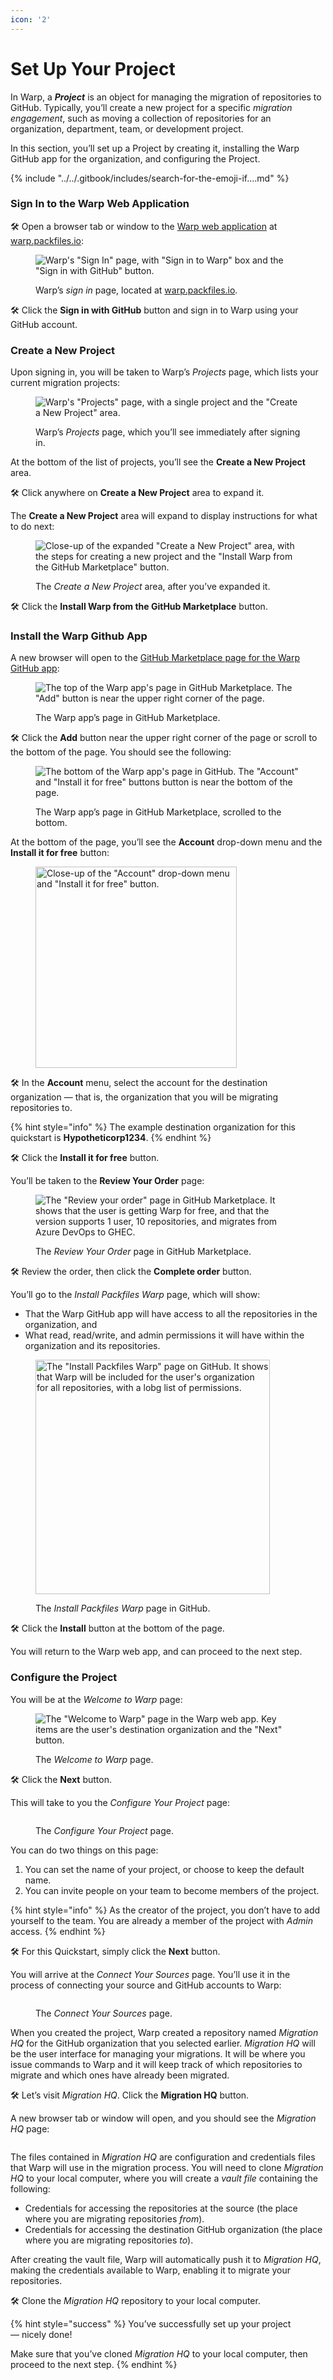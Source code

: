 ```yaml
---
icon: '2'
---
```


# Set Up Your Project

In Warp, a _**Project**_ is an object for managing the migration of repositories to GitHub. Typically, you’ll create a new project for a specific _migration engagement_, such as moving a collection of repositories for an organization, department, team, or development project.

In this section, you’ll set up a Project by creating it, installing the Warp GitHub app for the organization, and configuring the Project.

{% include "../../.gitbook/includes/search-for-the-emoji-if....md" %}

### Sign In to the Warp Web Application

🛠️ Open a browser tab or window to the [Warp web application](https://warp.packfiles.io) at [warp.packfiles.io](https://warp.packfiles.io):

<figure><img src="../../.gitbook/assets/image (73).png" alt="Warp&#x27;s &#x22;Sign In&#x22; page, with &#x22;Sign in to Warp&#x22; box and the &#x22;Sign in with GitHub&#x22; button."><figcaption><p>Warp’s <em>sign in</em> page, located at <a href="https://warp.packfiles.io/">warp.packfiles.io</a>.</p></figcaption></figure>

🛠️ Click the **Sign in with GitHub** button and sign in to Warp using your GitHub account.

### Create a New Project

Upon signing in, you will be taken to Warp’s _Projects_ page, which lists your current migration projects:

<figure><img src="../../.gitbook/assets/projects page 1.png" alt="Warp&#x27;s &#x22;Projects&#x22; page, with a single project and the &#x22;Create a New Project&#x22; area."><figcaption><p>Warp’s <em>Projects</em> page, which you’ll see immediately after signing in.</p></figcaption></figure>

At the bottom of the list of projects, you’ll see the **Create a New Project** area.

🛠️ Click anywhere on **Create a New Project** area to expand it.

The **Create a New Project** area will expand to display instructions for what to do next:

<figure><img src="../../.gitbook/assets/image (74).png" alt="Close-up of the expanded &#x22;Create a New Project&#x22; area, with the steps for creating a new project and the &#x22;Install Warp from the GitHub Marketplace&#x22; button."><figcaption><p>The <em>Create a New Project</em> area, after you’ve expanded it.</p></figcaption></figure>

🛠️ Click the **Install Warp from the GitHub Marketplace** button.

### Install the Warp Github App

A new browser will open to the [GitHub Marketplace page for the Warp GitHub app](https://github.com/marketplace/packfiles-warp):

<figure><img src="../../.gitbook/assets/image.png" alt="The top of the Warp app&#x27;s page in GitHub Marketplace. The &#x22;Add&#x22; button is near the upper right corner of the page."><figcaption><p>The Warp app’s page in GitHub Marketplace.</p></figcaption></figure>

🛠️ Click the **Add** button near the upper right corner of the page or scroll to the bottom of the page. You should see the following:

<figure><img src="../../.gitbook/assets/image (1).png" alt="The bottom of the Warp app&#x27;s page in GitHub. The &#x22;Account&#x22; and &#x22;Install it for free&#x22; buttons button is near the bottom of the page."><figcaption><p>The Warp app’s page in GitHub Marketplace, scrolled to the bottom.</p></figcaption></figure>

At the bottom of the page, you’ll see the **Account** drop-down menu and the **Install it for free** button:

<figure><img src="../../.gitbook/assets/image (8).png" alt="Close-up of the &#x22;Account&#x22; drop-down menu and &#x22;Install it for free&#x22; button." width="322"><figcaption></figcaption></figure>

🛠️ In the **Account** menu, select the account for the destination organization — that is, the organization that you will be migrating repositories to.

{% hint style="info" %}
The example destination organization for this quickstart is **Hypotheticorp1234**.
{% endhint %}

🛠️ Click the **Install it for free** button.

You’ll be taken to the **Review Your Order** page:

<figure><img src="../../.gitbook/assets/image (9).png" alt="The &#x22;Review your order&#x22; page in GitHub Marketplace. It shows that the user is getting Warp for free, and that the version supports 1 user, 10 repositories, and migrates from Azure DevOps to GHEC."><figcaption><p>The <em>Review Your Order</em> page in GitHub Marketplace.</p></figcaption></figure>

🛠️ Review the order, then click the **Complete order** button.

You’ll go to the _Install Packfiles Warp_ page, which will show:

* That the Warp GitHub app will have access to all the repositories in the organization, and
* What read, read/write, and admin permissions it will have within the organization and its repositories.

<figure><img src="../../.gitbook/assets/image (10).png" alt="The &#x22;Install Packfiles Warp&#x22; page on GitHub. It shows that Warp will be included for the user&#x27;s organization for all repositories, with a lobg list of permissions." width="375"><figcaption><p>The <em>Install Packfiles Warp</em> page in GitHub.</p></figcaption></figure>

🛠️ Click the **Install** button at the bottom of the page.&#x20;

You will return to the Warp web app, and can proceed to the next step.

### Configure the Project

You will be at the _Welcome to Warp_ page:

<figure><img src="../../.gitbook/assets/image (11).png" alt="The &#x22;Welcome to Warp&#x22; page in the Warp web app. Key items are the user&#x27;s destination organization and the &#x22;Next&#x22; button."><figcaption><p>The <em>Welcome to Warp</em> page.</p></figcaption></figure>

🛠️ Click the **Next** button.

This will take to you the _Configure Your Project_ page:

<figure><img src="../../.gitbook/assets/image (12).png" alt=""><figcaption><p>The <em>Configure Your Project</em> page.</p></figcaption></figure>

You can do two things on this page:

1. You can set the name of your project, or choose to keep the default name.
2. You can invite people on your team to become members of the project.

{% hint style="info" %}
As the creator of the project, you don’t have to add yourself to the team. You are already a member of the project with _Admin_ access.
{% endhint %}

🛠️ For this Quickstart, simply click the **Next** button.

You will arrive at the _Connect Your Sources_ page. You’ll use it in the process of connecting your source and GitHub accounts to Warp:

<figure><img src="../../.gitbook/assets/image (13).png" alt=""><figcaption><p>The <em>Connect Your Sources</em> page.</p></figcaption></figure>

When you created the project, Warp created a repository named _Migration HQ_ for the GitHub organization that you selected earlier. _Migration HQ_ will be the user interface for managing your migrations. It will be where you issue commands to Warp and it will keep track of which repositories to migrate and which ones have already been migrated.

🛠️ Let’s visit _Migration HQ_. Click the **Migration HQ** button.

A new browser tab or window will open, and you should see the _Migration HQ_ page:

<figure><img src="../../.gitbook/assets/image (14).png" alt=""><figcaption></figcaption></figure>

The files contained in _Migration HQ_ are configuration and credentials files that Warp will use in the migration process. You will need to clone _Migration HQ_ to your local computer, where you will create a _vault file_ containing the following:

* Credentials for accessing the repositories at the source (the place where you are migrating repositories _from_).
* Credentials for accessing the destination GitHub organization (the place where you are migrating repositories _to_).

After creating the vault file, Warp will automatically push it to _Migration HQ_, making the credentials available to Warp, enabling it to migrate your repositories.

🛠️ Clone the _Migration HQ_ repository to your local computer.

{% hint style="success" %}
You’ve successfully set up your project — nicely done!

Make sure that you’ve cloned _Migration HQ_ to your local computer, then proceed to the next step.
{% endhint %}

